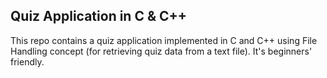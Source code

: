 ## Quiz Application in C & C++

This repo contains a quiz application implemented in C and C++ using File Handling concept (for retrieving quiz data from a text file).
It's beginners' friendly.
